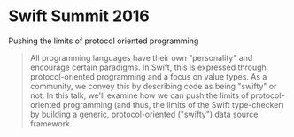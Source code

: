 # Swift Summit 2016

Pushing the limits of protocol oriented programming

> All programming languages have their own "personality" and encourage certain paradigms. In Swift, this is expressed through protocol-oriented programming and a focus on value types. As a community, we convey this by describing code as being "swifty" or not. In this talk, we'll examine how we can push the limits of protocol-oriented programming (and thus, the limits of the Swift type-checker) by building a generic, protocol-oriented ("swifty") data source framework.
